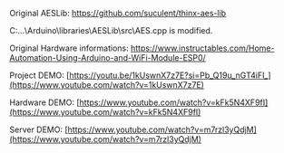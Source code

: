 Original AESLib: https://github.com/suculent/thinx-aes-lib

C:\...\Arduino\libraries\AESLib\src\AES.cpp is modified.

Original Hardware informations: https://www.instructables.com/Home-Automation-Using-Arduino-and-WiFi-Module-ESP0/

Project DEMO: [https://youtu.be/1kUswnX7z7E?si=Pb_Q19u_nGT4iFI_](https://www.youtube.com/watch?v=1kUswnX7z7E)

Hardware DEMO: [https://www.youtube.com/watch?v=kFk5N4XF9fI](https://www.youtube.com/watch?v=kFk5N4XF9fI)

Server DEMO: [https://www.youtube.com/watch?v=m7rzl3yQdjM](https://www.youtube.com/watch?v=m7rzl3yQdjM)
